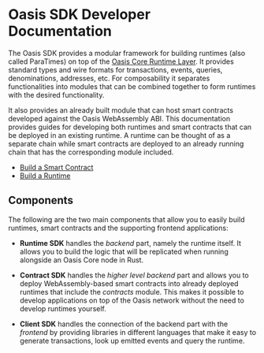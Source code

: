 # Oasis SDK Developer Documentation

The Oasis SDK provides a modular framework for building runtimes (also called
ParaTimes) on top of the [Oasis Core Runtime Layer]. It provides standard
types and wire formats for transactions, events, queries, denominations,
addresses, etc. For composability it separates functionalities into modules
that can be combined together to form runtimes with the desired functionality.

It also provides an already built module that can host smart contracts developed
against the Oasis WebAssembly ABI. This documentation provides guides for
developing both runtimes and smart contracts that can be deployed in an existing
runtime. A runtime can be thought of as a separate chain while smart contracts
are deployed to an already running chain that has the corresponding module
included.

* [Build a Smart Contract](contract/README.md)
* [Build a Runtime](runtime/README.md)

<!-- markdownlint-disable line-length -->
[Oasis Core Runtime Layer]: https://github.com/oasisprotocol/oasis-core/blob/master/docs/runtime/index.md
<!-- markdownlint-enable line-length -->

## Components

The following are the two main components that allow you to easily build
runtimes, smart contracts and the supporting frontend applications:

* **Runtime SDK** handles the _backend_ part, namely the runtime itself. It
  allows you to build the logic that will be replicated when running alongside
  an Oasis Core node in Rust.

* **Contract SDK** handles the _higher level backend_ part and allows you to
  deploy WebAssembly-based smart contracts into already deployed runtimes that
  include the _contracts_ module. This makes it possible to develop applications
  on top of the Oasis network without the need to develop runtimes yourself.

* **Client SDK** handles the connection of the backend part with the _frontend_
  by providing libraries in different languages that make it easy to generate
  transactions, look up emitted events and query the runtime.
